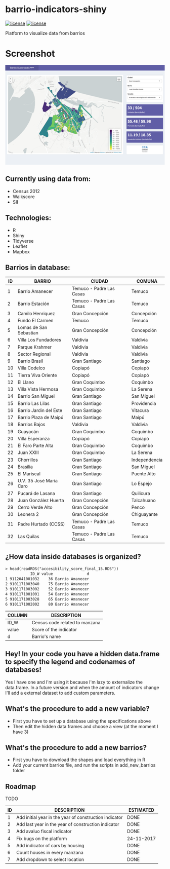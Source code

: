 
# barrio-indicators-shiny

[![license](https://img.shields.io/github/license/CEDEUS/barrio-indicators-shiny.svg)]()
[![license](https://img.shields.io/github/languages/top/CEDEUS/barrio-indicators-shiny.svg)]()

Platform to visualize data from barrios

# Screenshot

![shot](/images/shot1.png)


## Currently using data from:

- Census 2012
- Walkscore
- SII

## Technologies:

- R
- Shiny
- Tidyverse
- Leaflet
- Mapbox

## Barrios in database:

| ID                         | BARRIO                                        | CIUDAD                      | COMUNA        |
|----------------------------|-----------------------------------------------|-----------------------------|---------------|
| 1                          | Barrio Amanecer                               | Temuco - Padre Las Casas    | Temuco        |
| 2                          | Barrio Estación                               | Temuco - Padre Las Casas    | Temuco        |
| 3                          | Camilo Henriquez                              | Gran Concepción             | Concepción    |
| 4                          | Fundo El Carmen                               | Temuco                      | Temuco        |
| 5                          | Lomas de San Sebastian                        | Gran Concepción             | Concepción    |
| 6                          | Villa Los Fundadores                          | Valdivia                    | Valdivia      |
| 7                          | Parque Krahmer                                | Valdivia                    | Valdivia      |
| 8                          | Sector Regional                               | Valdivia                    | Valdivia      |
| 9                          | Barrio Brasil                                 | Gran Santiago               | Santiago      |
| 10                         | Villa Codelco                                 | Copiapó                     | Copiapó       |
| 11                         | Tierra Viva Oriente                           | Copiapó                     | Copiapó       |
| 12                         | El Llano                                      | Gran Coquimbo               | Coquimbo      |
| 13                         | Villa Vista Hermosa                           | Gran Coquimbo               | La Serena     |
| 14                         | Barrio San Miguel                             | Gran Santiago               | San Miguel    |
| 15                         | Barrio Las Lilas                              | Gran Santiago               | Providencia   |
| 16                         | Barrio Jardin del Este                        | Gran Santiago               | Vitacura      |
| 17                         | Barrio Plaza de Maipú                         | Gran Santiago               | Maipú         |
| 18                         | Barrios Bajos                                 | Valdivia                    | Valdivia      |
| 19                         | Guayacán                                      | Gran Coquimbo               | Coquimbo      |
| 20                         | Villa Esperanza                               | Copiapó                     | Copiapó       |
| 21                         | El Faro Parte Alta                            | Gran Coquimbo               | Coquimbo      |
| 22                         | Juan XXIII                                    | Gran Coquimbo               | La Serena     |
| 23                         | Chorrillos                                    | Gran Santiago               | Independencia |
| 24                         | Brasilia                                      | Gran Santiago               | San Miguel    |
| 25                         | El Mariscal                                   | Gran Santiago               | Puente Alto   |
| 26                         | U.V. 35 José María Caro                       | Gran Santiago               | Lo Espejo     |
| 27                         | Pucará de Lasana                              | Gran Santiago               | Quilicura     |
| 28                         | Juan González Huerta                          | Gran Concepción             | Talcahuano    |
| 29                         | Cerro Verde Alto                              | Gran Concepción             | Penco         |
| 30                         | Leonera 2                                     | Gran Concepción             | Chiguayante   |
| 31                         | Padre Hurtado (CCSS)                          | Temuco - Padre Las Casas    | Temuco        |
| 32                         | Las Quilas                                    | Temuco - Padre Las Casas    | Temuco        |

## ¿How data inside databases is organized?

```
> head(readRDS("accesibility_score_final_15.RDS"))
           ID_W value               d
1 9112041001032    36 Barrio Amanecer
2 9101171003040    75 Barrio Amanecer
3 9101171003002    52 Barrio Amanecer
4 9101171001001    54 Barrio Amanecer
5 9101171003028    65 Barrio Amanecer
6 9101171002002    80 Barrio Amanecer

```

| COLUMN | DESCRIPTION                    |
|--------|--------------------------------|
| ID_W   | Census code related to manzana |
| value  | Score of the indicator         |
| d      | Barrio's name                  |

## Hey! In your code you have a hidden data.frame to specify the legend and codenames of databases!

Yes I have one and I'm using it because I'm lazy to externalize the data.frame. In a future version and when the amount of indicators change I'll add a external dataset to add custom parameters.

## What's the procedure to add a new variable?

- First you have to set up a database using the specifications above
- Then edit the hidden data.frames and choose a view (at the moment I have 3)

## What's the procedure to add a new barrios?

- First you have to download the shapes and load everything in R
- Add your current barrios file, and run the scripts in add_new_barrios folder

## Roadmap

TODO

| ID | DESCRIPTION                                             | ESTIMATED      |
|----|---------------------------------------------------------|----------------|
| 1  | Add initial year in the year of construction indicator  | DONE           |
| 2  | Add last year in the year of construction indicator     | DONE           |
| 3  | Add avaluo fiscal indicator                             | DONE           |
| 4  | Fix bugs on the platform                                | 24-11-2017     |
| 5  | Add indicator of cars by housing                        | DONE           |
| 6  | Count houses in every manzana                           | DONE           |
| 7  | Add dropdown to select location                         | DONE           |


